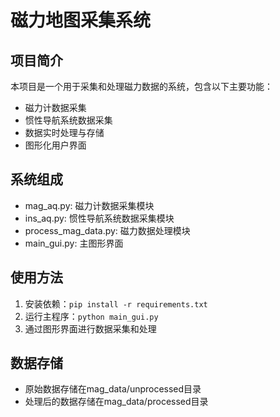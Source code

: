 # 磁力地图采集系统

## 项目简介
本项目是一个用于采集和处理磁力数据的系统，包含以下主要功能：
- 磁力计数据采集
- 惯性导航系统数据采集
- 数据实时处理与存储
- 图形化用户界面

## 系统组成
- mag_aq.py: 磁力计数据采集模块
- ins_aq.py: 惯性导航系统数据采集模块
- process_mag_data.py: 磁力数据处理模块
- main_gui.py: 主图形界面

## 使用方法
1. 安装依赖：`pip install -r requirements.txt`
2. 运行主程序：`python main_gui.py`
3. 通过图形界面进行数据采集和处理

## 数据存储
- 原始数据存储在mag_data/unprocessed目录
- 处理后的数据存储在mag_data/processed目录
